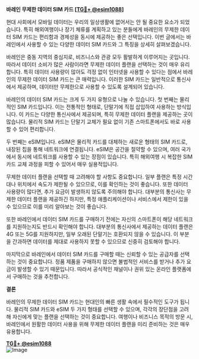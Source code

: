 **바레인 무제한 데이터 SIM 카드 [[TG💪+ @esim1088](https://t.me/s/esim1088)]**

현대 사회에서 모바일 데이터는 우리의 일상생활에 없어서는 안 될 중요한 요소가 되었습니다. 특히 해외여행이나 장기 체류를 계획하고 있는 분들에게 바레인의 무제한 데이터 SIM 카드는 편리함과 경제성을 동시에 제공하는 좋은 선택입니다. 이번 글에서는 바레인에서 사용할 수 있는 다양한 데이터 SIM 카드와 그 특징을 상세히 살펴보겠습니다.

바레인은 중동 지역의 중심지로, 비즈니스와 관광 모두 활발하게 이루어지는 곳입니다. 따라서 데이터 소비가 많은 사람이라면 무제한 데이터 플랜을 선택하는 것이 매우 유리합니다. 특히 데이터 사용량이 많아도 걱정 없이 인터넷을 사용할 수 있다는 점에서 바레인의 무제한 데이터 SIM 카드는 큰 매력입니다. 이러한 SIM 카드는 일반적으로 통신사에서 제공하며, 데이터만 무제한으로 사용할 수 있도록 설계되어 있습니다.

바레인의 데이터 SIM 카드는 크게 두 가지 유형으로 나눌 수 있습니다. 첫 번째는 물리적인 SIM 카드입니다. 이는 전통적인 형태로, 단말기에 직접 삽입하여 사용하는 방식입니다. 이 카드는 다양한 통신사에서 제공되며, 특히 무제한 데이터 플랜을 제공하는 곳이 많습니다. 물리적 SIM 카드는 단말기 교체가 필요 없이 기존 스마트폰에서도 바로 사용할 수 있어 편리합니다.

두 번째는 eSIM입니다. eSIM은 물리적 카드를 대체하는 새로운 형태의 SIM 카드로, 내장된 칩을 통해 네트워크에 연결됩니다. eSIM은 공간을 절약할 수 있으며, 여러 국가에서 동시에 네트워크를 사용할 수 있는 장점이 있습니다. 특히 해외여행 시 복잡한 SIM 카드 교체 과정을 피할 수 있어서 매우 실용적입니다.

무제한 데이터 플랜을 선택할 때 고려해야 할 사항도 중요합니다. 일부 플랜은 특정 시간대나 위치에서 속도가 제한될 수 있으므로, 이를 확인하는 것이 좋습니다. 또한 데이터 사용량이 많다면, 추가 요금이 발생하지 않도록 주의해야 합니다. 대부분의 통신사는 무제한 데이터 플랜을 제공하긴 하지만, 특정 애플리케이션이나 서비스에서 제한이 있을 수 있으므로 이를 미리 알아보는 것이 좋습니다.

또한 바레인에서 데이터 SIM 카드를 구매하기 전에는 자신의 스마트폰이 해당 네트워크를 지원하는지도 반드시 확인해야 합니다. 대부분의 통신사에서 제공하는 데이터 플랜은 4G 또는 5G를 지원하지만, 일부 오래된 단말기는 호환되지 않을 수 있습니다. 이 부분을 간과하면 데이터를 제대로 사용하지 못할 수 있으므로 신중히 검토해야 합니다.

마지막으로 바레인에서 데이터 SIM 카드를 구매할 때는 신뢰할 수 있는 공급자를 선택하는 것이 중요합니다. 정품 제품을 구매하지 않으면 불법적인 서비스를 받거나 추가 요금이 발생할 수 있기 때문입니다. 따라서 공식적인 채널이나 권위 있는 온라인 플랫폼에서 구매하는 것을 추천합니다.

**결론**

바레인의 무제한 데이터 SIM 카드는 현대인의 빠른 생활 속에서 필수적인 도구가 됩니다. 물리적 SIM 카드와 eSIM 두 가지 형태를 선택할 수 있으며, 각각의 장단점을 고려해 자신에게 맞는 플랜을 선택하는 것이 중요합니다. 여행이나 비즈니스 목적의 방문 시, 바레인에서 원활한 데이터 사용을 위해 무제한 데이터 플랜을 미리 준비하는 것은 매우 유용합니다.

**[TG💪+ @esim1088](https://t.me/s/esim1088)**  
![Image](https://i.postimg.cc/Y0z9fWf4/image.png)
